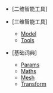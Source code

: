 * [二维智能工具]

* [三维智能工具]
    * [Model](./Markdown\SPITool_Model.md)
    * [Tools](./Markdown\SPITool_Toos.md)

* [基础词典]
    * [Params](./Markdown\Params.md)
    * [Maths](./Markdown\Maths.md)
    * [Mesh](./Markdown\Mesh.md)
    * [Transform](./Markdown\transform.md)
